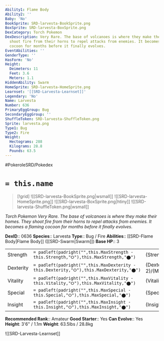 ```yaml
---
Ability1: Flame Body
Ability2: ''
Baby: 'No'
BookSprite: SRD-larvesta-BookSprite.png
BoxSprite: SRD-larvesta-BoxSprite.png
DexCategory: Torch Pokemon
DexDescription: Very Rare. The base of volcanoes is where they make their homes. They
  shoot fire from their horns to repel attacks from enemies. It becomes a flaming
  cocoon for months before it finally evolves.
EventAbilities: ''
GenderType: ''
HasForm: 'No'
Height:
  Deimeters: 11
  Feet: 3.6
  Meters: 1.1
HiddenAbility: Swarm
HomeSprite: SRD-larvesta-HomeSprite.png
Learnset: '[[SRD-Larvesta-Learnset]]'
Legendary: 'No'
Name: Larvesta
Number: 636
PrimaryEggGroup: Bug
SecondaryEggGroup: ''
ShuffleToken: SRD-larvesta-ShuffleToken.png
Sprite: larvesta.png
Type1: Bug
Type2: Fire
Weight:
  Hectograms: 288
  Kilograms: 28.8
  Pounds: 63.5
---
```


#PokeroleSRD/Pokedex

# `= this.name`

> [!grid]
> ![[SRD-larvesta-BookSprite.png|wsmall]]
> ![[SRD-larvesta-HomeSprite.png]]
> ![[SRD-larvesta-BoxSprite.png|htiny]]
> ![[SRD-larvesta-ShuffleToken.png|wsmall]]


*Torch Pokemon*
*Very Rare. The base of volcanoes is where they make their homes. They shoot fire from their horns to repel attacks from enemies. It becomes a flaming cocoon for months before it finally evolves.*

**DexID**:: 0636
**Species**:: Larvesta
**Type**:: Bug / Fire
**Abilities**:: [[SRD-Flame Body|Flame Body]] ([[SRD-Swarm|Swarm]])
**Base HP**:: 3

|           |                                                                                        |                                          |
| --------- | -------------------------------------------------------------------------------------- | ---------------------------------------- |
| Strength  | `= padleft(padright("",this.MaxStrength - this.Strength,"⭘"),this.MaxStrength,"⬤")`    | (Strength::2)/(MaxStrength::5)   |
| Dexterity | `= padleft(padright("",this.MaxDexterity - this.Dexterity,"⭘"),this.MaxDexterity,"⬤")` | (Dexterity:: 2)/(MaxDexterity::4) |
| Vitality  | `= padleft(padright("",this.MaxVitality - this.Vitality,"⭘"),this.MaxVitality,"⬤")`    | (Vitality::2)/(MaxVitality::4)   |
| Special   | `= padleft(padright("",this.MaxSpecial - this.Special,"⭘"),this.MaxSpecial,"⬤")`       | (Special::2)/(MaxSpecial::4)     |
| Insight   | `= padleft(padright("",this.MaxInsight - this.Insight,"⭘"),this.MaxInsight,"⬤")`       | (Insight::2)/(MaxInsight::4)     |


**Recommended Rank**:: Amateur
**Good Starter**:: Yes
**Can Evolve**:: Yes
**Height**: 3'6" / 1.1m
**Weight**: 63.5lbs / 28.8kg

![[SRD-Larvesta-Learnset]]